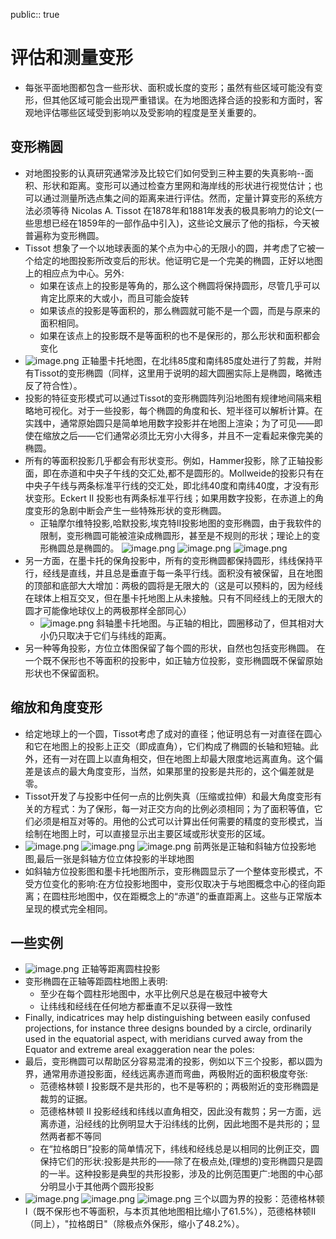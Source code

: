 public:: true

# 评估和测量变形
- 每张平面地图都包含一些形状、面积或长度的变形；虽然有些区域可能没有变形，但其他区域可能会出现严重错误。在为地图选择合适的投影和方面时，客观地评估哪些区域受到影响以及受影响的程度是至关重要的。
## 变形椭圆
- 对地图投影的认真研究通常涉及比较它们如何受到三种主要的失真影响--面积、形状和距离。变形可以通过检查方里网和海岸线的形状进行视觉估计；也可以通过测量所选点集之间的距离来进行评估。然而，定量计算变形的系统方法必须等待 Nicolas A. Tissot 在1878年和1881年发表的极具影响力的论文(一些思想已经在1859年的一部作品中引入)，这些论文展示了他的指标，今天被普遍称为变形椭圆。
- Tissot 想象了一个以地球表面的某个点为中心的无限小的圆，并考虑了它被一个给定的地图投影所改变后的形状。他证明它是一个完美的椭圆，正好以地图上的相应点为中心。另外:
  * 如果在该点上的投影是等角的，那么这个椭圆将保持圆形，尽管几乎可以肯定比原来的大或小，而且可能会旋转
  * 如果该点的投影是等面积的，那么椭圆就可能不是一个圆，而是与原来的面积相同。
  * 如果在该点上的投影既不是等面积的也不是保形的，那么形状和面积都会变化
- ![image.png](../assets/image_1623422111748_0.png) 
  正轴墨卡托地图，在北纬85度和南纬85度处进行了剪裁，并附有Tissot的变形椭圆（同样，这里用于说明的超大圆圈实际上是椭圆，略微违反了符合性）。
- 投影的特征变形模式可以通过Tissot的变形椭圆阵列沿地图有规律地间隔来粗略地可视化。对于一些投影，每个椭圆的角度和长、短半径可以解析计算。在实践中，通常原始圆只是简单地用数字投影并在地图上渲染；为了可见——即使在缩放之后——它们通常必须比无穷小大得多，并且不一定看起来像完美的椭圆。
- 所有的等面积投影几乎都会有形状变形。例如，Hammer投影，除了正轴投影面，即在赤道和中央子午线的交汇处,都不是圆形的。Mollweide的投影只有在中央子午线与两条标准平行线的交汇处，即北纬40度和南纬40度，才没有形状变形。Eckert Ⅱ 投影也有两条标准平行线；如果用数字投影，在赤道上的角度变形的急剧中断会产生一些特殊形状的变形椭圆。
	- 正轴摩尔维特投影,哈默投影,埃克特Ⅱ投影地图的变形椭圆，由于我软件的限制，变形椭圆可能被渲染成椭圆形，甚至是不规则的形状；理论上的变形椭圆总是椭圆的。
	  ![image.png](../assets/image_1623421600703_0.png) ![image.png](../assets/image_1623421606397_0.png) ![image.png](../assets/image_1623421612744_0.png)
- 另一方面，在墨卡托的保角投影中，所有的变形椭圆都保持圆形，纬线保持平行，经线是直线，并且总是垂直于每一条平行线。面积没有被保留，且在地图的顶部和底部大大增加：两极的圆将是无限大的（这是可以预料的，因为经线在球体上相互交叉，但在墨卡托地图上从未接触。只有不同经线上的无限大的圆才可能像地球仪上的两极那样全部同心）
	- ![image.png](../assets/image_1623422656069_0.png)
	  斜轴墨卡托地图。与正轴的相比，圆圈移动了，但其相对大小仍只取决于它们与纬线的距离。
- 另一种等角投影，方位立体图保留了每个圆的形状，自然也包括变形椭圆。
  在一个既不保形也不等面积的投影中，如正轴方位投影，变形椭圆既不保留原始形状也不保留面积。
## 缩放和角度变形
- 给定地球上的一个圆，Tissot考虑了成对的直径；他证明总有一对直径在圆心和它在地图上的投影上正交（即成直角），它们构成了椭圆的长轴和短轴。此外，还有一对在圆上以直角相交，但在地图上却最大限度地远离直角。这个偏差是该点的最大角度变形，当然，如果那里的投影是共形的，这个偏差就是零。
- Tissot开发了与投影中任何一点的比例失真（压缩或拉伸）和最大角度变形有关的方程式：为了保形，每一对正交方向的比例必须相同；为了面积等值，它们必须是相互对等的。用他的公式可以计算出任何需要的精度的变形模式，当绘制在地图上时，可以直接显示出主要区域或形状变形的区域。
- ![image.png](../assets/image_1623423070381_0.png) ![image.png](../assets/image_1623423075429_0.png) ![image.png](../assets/image_1623423082780_0.png)
  前两张是正轴和斜轴方位投影地图,最后一张是斜轴方位立体投影的半球地图
- 如斜轴方位投影图和墨卡托地图所示，变形椭圆显示了一个整体变形模式，不受方位变化的影响:在方位投影地图中，变形仅取决于与地图概念中心的径向距离；在圆柱形地图中，仅在距概念上的“赤道”的垂直距离上。这些与正常版本呈现的模式完全相同。
## 一些实例
- ![image.png](../assets/image_1623423336046_0.png) 
  正轴等距离圆柱投影
- 变形椭圆在正轴等距圆柱地图上表明:
  * 至少在每个圆柱形地图中，水平比例尺总是在极冠中被夸大
  * 让纬线和经线在任何地方都垂直不足以获得一致性
- Finally, indicatrices may help distinguishing between easily confused projections, for instance three designs bounded by a circle, ordinarily used in the equatorial aspect, with meridians curved away from the Equator and extreme areal exaggeration near the poles:
- 最后，变形椭圆可以帮助区分容易混淆的投影，例如以下三个投影，都以圆为界，通常用赤道投影面，经线远离赤道而弯曲，两极附近的面积极度夸张:
  * 范德格林顿 I 投影既不是共形的，也不是等积的；两极附近的变形椭圆是裁剪的证据。
  * 范德格林顿 Ⅱ 投影经线和纬线以直角相交，因此没有裁剪；另一方面，远离赤道，沿经线的比例明显大于沿纬线的比例，因此地图不是共形的；显然两者都不等同
  * 在“拉格朗日”投影的简单情况下，纬线和经线总是以相同的比例正交，圆保持它们的形状:投影是共形的——除了在极点处,(理想的)变形椭圆只是圆的一半。这种投影是典型的共形投影，涉及的比例范围更广:地图的中心部分明显小于其他两个圆形投影
- ![image.png](../assets/image_1623423929756_0.png) ![image.png](../assets/image_1623423934110_0.png) ![image.png](../assets/image_1623423939143_0.png)
  三个以圆为界的投影：范德格林顿I（既不保形也不等面积，与本页其他地图相比缩小了61.5%），范德格林顿II（同上），"拉格朗日"（除极点外保形，缩小了48.2%）。